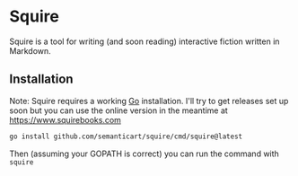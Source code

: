 # Squire

Squire is a tool for writing (and soon reading) interactive fiction written in Markdown.

## Installation

Note: Squire requires a working [Go](https://golang.org/) installation. I'll try to get releases set up soon but you can use the online version in the meantime at https://www.squirebooks.com

```bash
go install github.com/semanticart/squire/cmd/squire@latest
```

Then (assuming your GOPATH is correct) you can run the command with `squire`
